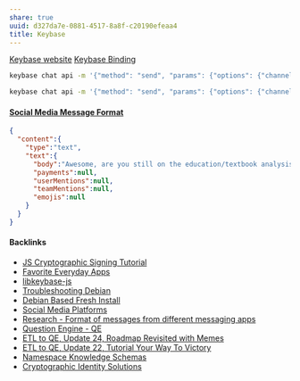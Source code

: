 ```yaml
---
share: true
uuid: d327da7e-0881-4517-8a8f-c20190efeaa4
title: Keybase
---
```

[Keybase website](https://keybase.io/)  [Keybase Binding](../3ff1df10-10b8-4206-b9b2-3bbad4b748d5)

``` bash
keybase chat api -m '{"method": "send", "params": {"options": {"channel": {"name": "dentropydaemon", "members_type": "team", "topic_name": "bot-testing"}, "message": {"body": "CLI TEST?"}}}}'

keybase chat api -m '{"method": "send", "params": {"options": {"channel": {"name": "dentropydaemon", "members_type": "team", "topic_name": "bot-testing"}, "message": {"body": "Wow it worked"}}}}'
```

#### [Social Media Message Format](../ea6dd9c4-c148-4631-af5f-63ffe73fceb3)

``` json
{
  "content":{
    "type":"text",
    "text":{
      "body":"Awesome, are you still on the education/textbook analysis trail as well?",
      "payments":null,
      "userMentions":null,
      "teamMentions":null,
      "emojis":null
    }
  }
}
```

#### Backlinks

* [JS Cryptographic Signing Tutorial](/be82e67e-13f4-4c86-b3ec-b32852c54e2b)
* [Favorite Everyday Apps](/444ff7c7-77b4-483c-b801-3955d2daeb0a)
* [libkeybase-js](/e51d0d6e-77c4-4056-9ca7-d861fd44ff39)
* [Troubleshooting Debian](/ebb51eba-3d84-4a89-9566-72b1963e6c4a)
* [Debian Based Fresh Install](/e231d0df-f038-4611-b9b5-e05c6549b328)
* [Social Media Platforms](/5e30f762-9b65-479a-9d72-e84a5d9e12da)
* [Research - Format of messages from different messaging apps](/6af8ae27-bf2e-4228-aaba-d28f82f4e329)
* [Question Engine - QE](/cc5cc49d-f554-4f29-b31a-b8789688e6a3)
* [ETL to QE, Update 24, Roadmap Revisited with Memes](/89c90b4a-2065-4b58-93eb-107794ed8671)
* [ETL to QE, Update 22, Tutorial Your Way To Victory](/72b60152-c15c-4243-8329-67cd13e78ba6)
* [Namespace Knowledge Schemas](/98674655-97b4-4c2d-a7ce-4ae6967044ac)
* [Cryptographic Identity Solutions](/f5eee849-3ed2-4fb6-a006-522bdcb233fe)